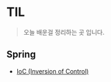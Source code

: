 # TIL

> 오늘 배운걸 정리하는 곳 입니다.



## Spring

- [IoC (Inversion of Control)](https://github.com/lsdtve/TIL/blob/main/Spring/IOC.md)

